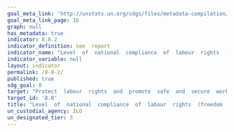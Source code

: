 ```yaml
---
goal_meta_link: 'http://unstats.un.org/sdgs/files/metadata-compilation/Metadata-Goal-8.pdf'
goal_meta_link_page: 16
graph: null
has_metadata: true
indicator: 8.8.2
indicator_definition: see  report
indicator_name: "Level  of  national  compliance  of  labour  rights  (freedom  of  association  and  collective  bargaining)  based  on  International  Labour  Organization  (ILO)  textual  sources  and  national  legislation,  by  sex  and  migrant  status"
indicator_variable: null
layout: indicator
permalink: /8-8-2/
published: true  
sdg_goal: 8
target: "Protect  labour  rights  and  promote  safe  and  secure  working  environments  for  all  workers,  including  migrant  workers,  in  particular  women  migrants,  and  those  in  precarious  employment."
target_id: '8.8'
title: "Level  of  national  compliance  of  labour  rights  (freedom  of  association  and  collective  bargaining)  based  on  International  Labour  Organization  (ILO)  textual  sources  and  national  legislation,  by  sex  and  migrant  status"
un_custodial_agency: ILO
un_designated_tier: 3
---
```

